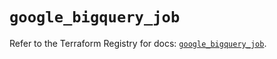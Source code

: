 # `google_bigquery_job`

Refer to the Terraform Registry for docs: [`google_bigquery_job`](https://registry.terraform.io/providers/hashicorp/google-beta/6.3.0/docs/resources/google_bigquery_job).
